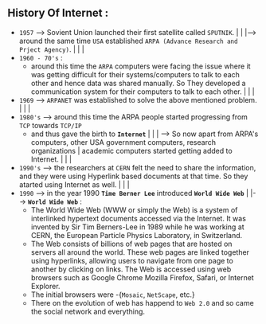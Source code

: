 ## History Of Internet :

- `1957` --> Sovient Union launched their first satellite called `SPUTNIK`.
    |
    |
    |--> around the same time `USA` established `ARPA (Advance Research and Prject Agency)`.
    |
    |
    |
- `1960 - 70's` : 
    - around this time the `ARPA` computers were facing the issue where it was getting
    difficult for their systems/computers to talk to each other and hence data was shared manually. So
    They developed a communication system for their computers to talk to each other.
    |
    |
    |
- `1969` --> `ARPANET` was established to solve the above mentioned problem.
    |
    |
    |
- `1980's` --> around this time the ARPA people started progressing from `TCP` towards `TCP/IP`
    - and thus gave the birth to **`Internet`** 
    |
    |
    | --> So now apart from ARPA's computers, other USA government computers, research organizations
    |        academic computers started getting added to Internet.
    |
    |
    |
- `1990's` --> the researchers at `CERN` felt the need to share the information, and they were using 
                Hyperlink based documents at that time. So they atarted using Internet as well.
    |
    |
    |
- `1990` --> in the year 1990 **`Time Berner Lee`** introduced **`World Wide Web`**
    |
    |--> **`World Wide Web`** : 
    -  The World Wide Web (WWW or simply the Web) is a system of interlinked hypertext documents
        accessed via the Internet. It was invented by Sir Tim Berners-Lee in 1989 while he was working
        at CERN, the European Particle Physics Laboratory, in Switzerland.
    - The Web consists of billions of web pages that are hosted on servers all around the world. These
        web pages are linked together using hyperlinks, allowing users to navigate from one page to
        another by clicking on links. The Web is accessed using web browsers such as Google Chrome
        Mozilla Firefox, Safari, or Internet Explorer.
    - The initial browsers were -{`Mosaic`, `NetScape`, etc.}
    - There on the evolution of web has happend to `Web 2.0` and so came the social network and
        everything.    



